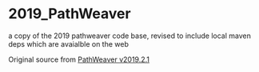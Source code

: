 # 2019_PathWeaver
a copy of the 2019 pathweaver code base, revised to include local maven deps which are avaialble on the web

Original source from [PathWeaver v2019.2.1](https://github.com/wpilibsuite/PathWeaver/releases/tag/v2019.2.1)

